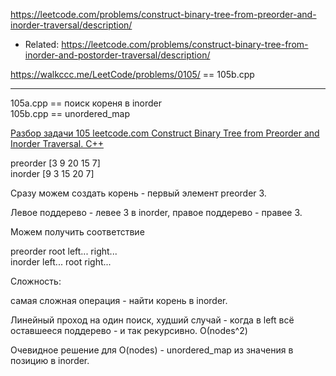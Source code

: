 https://leetcode.com/problems/construct-binary-tree-from-preorder-and-inorder-traversal/description/
- Related: https://leetcode.com/problems/construct-binary-tree-from-inorder-and-postorder-traversal/description/

https://walkccc.me/LeetCode/problems/0105/ == 105b.cpp

____
105a.cpp == поиск кореня в inorder   
105b.cpp == unordered_map

[Разбор задачи 105 leetcode.com Construct Binary Tree from Preorder and Inorder Traversal. C++](https://www.youtube.com/watch?v=JfWvrnP553k)

preorder [3 9 20 15 7]  
inorder [9 3 15 20 7]

Сразу можем создать корень - первый элемент preorder З.

Левое поддерево - левее 3 в inorder, правое поддерево - правее 3.

Можем получить соответствие

preorder root left... right...   
inorder left... root right...

Сложность:

самая сложная операция - найти корень в inorder.

Линейный проход на один поиск, худший случай - когда в left всё оставшееся поддерево - и так рекурсивно. 
О(nodes^2) 

Очевидное решение для O(nodes) - unordered_map из значения в позицию в inorder.

